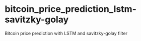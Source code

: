 # bitcoin_price_prediction_lstm-savitzky-golay
Bitcoin price prediction with LSTM and savitzky-golay filter
